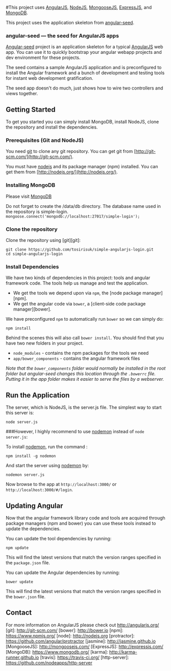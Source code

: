 #This project uses [AngularJS](https://angularjs.org/), [NodeJS](https://nodejs.org/en/), [MongooseJS](http://mongoosejs.com/), [ExpressJS](http://expressjs.com/), and [MongoDB](https://www.mongodb.org/).

This project uses the application skeleton from [angular-seed](https://github.com/angular/angular-seed).

### angular-seed — the seed for AngularJS apps

[Angular-seed](https://github.com/angular/angular-seed) project is an application skeleton for a typical [AngularJS](http://angularjs.org/) web app.
You can use it to quickly bootstrap your angular webapp projects and dev environment for these
projects.

The seed contains a sample AngularJS application and is preconfigured to install the Angular
framework and a bunch of development and testing tools for instant web development gratification.

The seed app doesn't do much, just shows how to wire two controllers and views together.





## Getting Started

To get you started you can simply install MongoDB, install NodeJS, clone the repository and install the dependencies.


### Prerequisites (Git and NodeJS)

You need [git](http://git-scm.com/) to clone any git repository. You can get git from
[http://git-scm.com/](http://git-scm.com/).

You must have [nodejs](http://nodejs.org/) and its package manager (npm) installed.  You can get them from [http://nodejs.org/](http://nodejs.org/).


### Installing MongoDB

Please visit [MongoDB](https://www.mongodb.org/)

Do not forget to create the /data/db directory.
The database name used in the repository is simple-login.
`mongoose.connect('mongodb://localhost:27017/simple-login');`


### Clone the repository

Clone the repository using [git][git]:

```
git clone https://github.com/tosirisuk/simple-angularjs-login.git
cd simple-angularjs-login
```


### Install Dependencies

We have two kinds of dependencies in this project: tools and angular framework code.  The tools help
us manage and test the application.

* We get the tools we depend upon via `npm`, the [node package manager][npm].
* We get the angular code via `bower`, a [client-side code package manager][bower].

We have preconfigured `npm` to automatically run `bower` so we can simply do:

```
npm install
```

Behind the scenes this will also call `bower install`.  You should find that you have two new
folders in your project.

* `node_modules` - contains the npm packages for the tools we need
* `app/bower_components` - contains the angular framework files

*Note that the `bower_components` folder would normally be installed in the root folder but
angular-seed changes this location through the `.bowerrc` file.  Putting it in the app folder makes
it easier to serve the files by a webserver.*




## Run the Application

The server, which is NodeJS, is the server.js file.  The simplest way to start this server is:

```
node server.js
```


###However, I highly recommend to use [nodemon](https://github.com/remy/nodemon) instead of `node server.js`:

To install [nodemon](https://github.com/remy/nodemon), run the command : 
```
npm install -g nodemon
```

And start the server using [nodemon](https://github.com/remy/nodemon) by: 
```
nodemon server.js
```

Now browse to the app at `http://localhost:3000/` or `http://localhost:3000/#/login`.




## Updating Angular

Now that the angular framework library code and tools are acquired through package managers (npm and
bower) you can use these tools instead to update the dependencies.

You can update the tool dependencies by running:

```
npm update
```

This will find the latest versions that match the version ranges specified in the `package.json` file.

You can update the Angular dependencies by running:

```
bower update
```

This will find the latest versions that match the version ranges specified in the `bower.json` file.




## Contact

For more information on AngularJS please check out http://angularjs.org/
[git]: http://git-scm.com/
[bower]: http://bower.io
[npm]: https://www.npmjs.org/
[node]: http://nodejs.org
[protractor]: https://github.com/angular/protractor
[jasmine]: http://jasmine.github.io
[MongooseJS]: http://mongoosejs.com/
[ExpressJS]: http://expressjs.com/
[MongoDB]: https://www.mongodb.org/
[karma]: http://karma-runner.github.io
[travis]: https://travis-ci.org/
[http-server]: https://github.com/nodeapps/http-server
